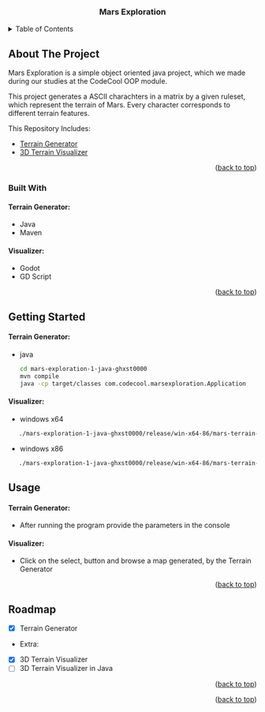 <a name="readme-top"></a>  
  <h3 align="center">Mars Exploration</h3>
<!-- TABLE OF CONTENTS -->
<details>
  <summary>Table of Contents</summary>
  <ol>
    <li>
      <a href="#about-the-project">About The Project</a>
      <ul>
        <li><a href="#built-with">Built With</a></li>
      </ul>
    </li>
    <li>
      <a href="#getting-started">Getting Started</a>
      <ul>
        <li><a href="#prerequisites">Prerequisites</a></li>
        <li><a href="#installation">Installation</a></li>
      </ul>
    </li>
    <li><a href="#usage">Usage</a></li>
    <li><a href="#roadmap">Roadmap</a></li>
  </ol>
</details>



<!-- ABOUT THE PROJECT -->
## About The Project
Mars Exploration is a simple object oriented java project, which we made during our studies at the CodeCool OOP module.

This project generates a ASCII charachters in a matrix by a given ruleset, which represent the terrain of Mars. Every character corresponds to different terrain features.

This Repository Includes:
- [Terrain Generator](https://github.com/CodecoolGlobal/mars-exploration-1-java-ghxst0000/tree/88ee41e01e60ffd6c7fc6d211c22f0e6b348d9e4)
- [3D Terrain Visualizer](https://github.com/ghxst0000/mars-terrain-visualizer-godot/tree/a38615c3a411fb66af75e672053f358a623d2f72)
 

<p align="right">(<a href="#readme-top">back to top</a>)</p>



### Built With

#### Terrain Generator:
* Java
* Maven
#### Visualizer:
* Godot
* GD Script

<p align="right">(<a href="#readme-top">back to top</a>)</p>



<!-- GETTING STARTED -->
## Getting Started
#### Terrain Generator:
* java
  ```sh
  cd mars-exploration-1-java-ghxst0000
  mvn compile
  java -cp target/classes com.codecool.marsexploration.Application
  ```

#### Visualizer:
* windows x64
 ```sh
	./mars-exploration-1-java-ghxst0000/release/win-x64-86/mars-terrain-visualizer-godot.exe
 ```
 * windows x86
 ```sh
	./mars-exploration-1-java-ghxst0000/release/win-x64-86/mars-terrain-visualizer-godot.x86_64
 ```

<!-- USAGE EXAMPLES -->
## Usage

#### Terrain Generator:
* After running the program provide the parameters in the console

#### Visualizer:
* Click on the select, button and browse a map generated, by the Terrain Generator  
<p align="right">(<a href="#readme-top">back to top</a>)</p>



<!-- ROADMAP -->
## Roadmap

- [x] Terrain Generator
- Extra:
- [x] 3D Terrain Visualizer
- [ ] 3D Terrain Visualizer in Java

<p align="right">(<a href="#readme-top">back to top</a>)</p>


<p align="right">(<a href="#readme-top">back to top</a>)</p>
